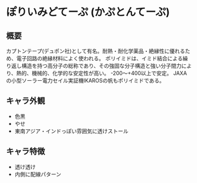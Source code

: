 # ぽりいみどてーぷ (かぷとんてーぷ)

## 概要

カプトンテープ(デュポン社)として有名。耐熱・耐化学薬品・絶縁性に優れるため、電子回路の絶縁材料によく使われる。
ポリイミドは、イミド結合による繰り返し構造を持つ高分子の総称であり、その強固な分子構造と強い分子間力により、熱的、機械的、化学的な安定性が高い。
-200～+400以上で安定。
JAXAの小型ソーラー電力セイル実証機IKAROSの帆もポリイミドである。

## キャラ外観

- 色黒
- やせ
- 東南アジア・インドっぽい雰囲気に透けストール

## キャラ特徴

- 透け透け
- 内側に配線パターン
